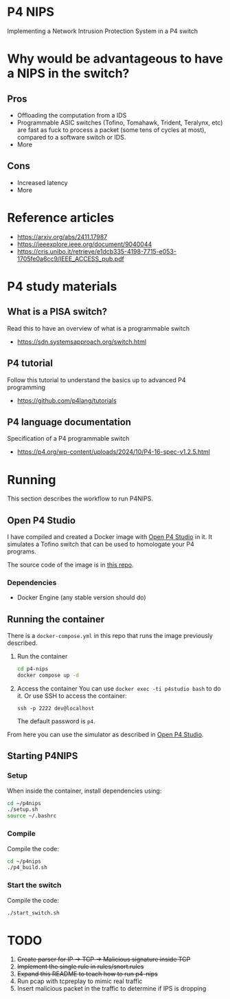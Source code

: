 # P4 NIPS
Implementing a Network Intrusion Protection System in a P4 switch


# Why would be advantageous to have a NIPS in the switch?

## Pros
- Offloading the computation from a IDS
- Programmable ASIC switches (Tofino, Tomahawk, Trident, Teralynx, etc) are
fast as fuck to process a packet (some tens of cycles at most), compared to
a software switch or IDS.
- More

## Cons
- Increased latency
- More

# Reference articles

- https://arxiv.org/abs/2411.17987
- https://ieeexplore.ieee.org/document/9040044
- https://cris.unibo.it/retrieve/e1dcb335-4198-7715-e053-1705fe0a6cc9/IEEE_ACCESS_pub.pdf


# P4 study materials

## What is a PISA switch?
Read this to have an overview of what is a programmable switch
- https://sdn.systemsapproach.org/switch.html

## P4 tutorial

Follow this tutorial to understand the basics up to advanced P4 programming
- https://github.com/p4lang/tutorials

## P4 language documentation

Specification of a P4 programmable switch
- https://p4.org/wp-content/uploads/2024/10/P4-16-spec-v1.2.5.html




# Running 

This section describes the workflow to run P4NIPS.

## Open P4 Studio

I have compiled and created a Docker image with
[Open P4 Studio](https://github.com/p4lang/open-p4studio) in it.
It simulates a Tofino switch that can be used to homologate your P4 programs.

The source code of the image is in 
[this repo](https://github.com/vudala/docker-open-p4studio).

### Dependencies

- Docker Engine (any stable version should do)

## Running the container
There is a `docker-compose.yml` in this repo that runs the image previously
described.

1. Run the container
    ```bash
    cd p4-nips
    docker compose up -d
    ```

2. Access the container
    You can use `docker exec -ti p4studio bash` to do it.
    Or use SSH to access the container:
    ```
    ssh -p 2222 dev@localhost
    ```
    The default password is `p4`.

From here you can use the simulator as described in
[Open P4 Studio](https://github.com/p4lang/open-p4studio).

## Starting P4NIPS

### Setup
When inside the container, install dependencies using:
```bash
cd ~/p4nips
./setup.sh
source ~/.bashrc
```

### Compile
Compile the code:
```bash
cd ~/p4nips
./p4_build.sh
```

### Start the switch
Compile the code:
```bash
./start_switch.sh
```


# TODO
1. ~~Create parser for IP -> TCP -> Malicious signature inside TCP~~
2. ~~Implement the single rule in rules/snort.rules~~
3. ~~Expand this README to teach how to run p4-nips~~
4. Run pcap with tcpreplay to mimic real traffic
5. Insert malicious packet in the traffic to determine if IPS is dropping
